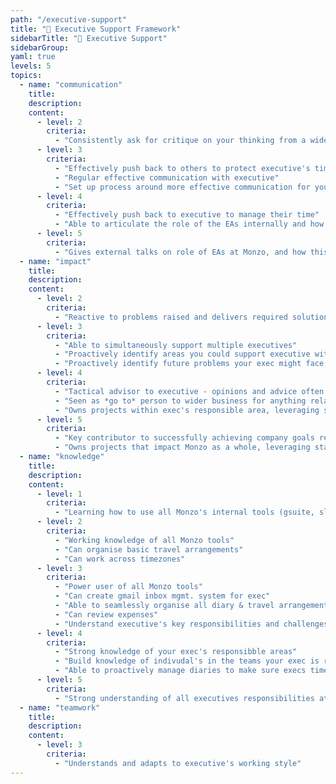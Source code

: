 ```yaml
---
path: "/executive-support"
title: "👭 Executive Support Framework"
sidebarTitle: "👭 Executive Support"
sidebarGroup:
yaml: true
levels: 5
topics:
  - name: "communication"
    title:
    description:
    content:
      - level: 2
        criteria:
          - "Consistently ask for critique on your thinking from a wider group, and let them know how you're incorporating into your work."
      - level: 3
        criteria:
          - "Effectively push back to others to protect executive's time"
          - "Regular effective communication with executive"
          - "Set up process around more effective communication for your exec's immediate team(s), and manage implementation"
      - level: 4
        criteria:
          - "Effectively push back to executive to manage their time"
          - "Able to articulate the role of the EAs internally and how this contributes to the company's success"
      - level: 5
        criteria:
          - "Gives external talks on role of EAs at Monzo, and how this creates value and contributes to Monzo's overall success."
  - name: "impact"
    title:
    description:
    content:
      - level: 2
        criteria:
          - "Reactive to problems raised and delivers required solutions as directed"
      - level: 3
        criteria:
          - "Able to simultaneously support multiple executives"
          - "Proactively identify areas you could support executive with"
          - "Proactively identify future problems your exec might face, and help them prepare"
      - level: 4
        criteria:
          - "Tactical advisor to executive - opinions and advice often sought"
          - "Seen as *go to* person to wider business for anything related to executive and how they operate. First port-of-call for general enquiries in that area."
          - "Owns projects within exec's responsible area, leveraging stakeholders to deliver results."
      - level: 5
        criteria:
          - "Key contributor to successfully achieving company goals relevant to your executive (where without *your* input, it's unlikely those goals would have been achieved)"
          - "Owns projects that impact Monzo as a whole, leveraging stakeholders to deliver results."
  - name: "knowledge"
    title:
    description:
    content:
      - level: 1
        criteria:
          - "Learning how to use all Monzo's internal tools (gsuite, slack, lattice, peakon, confluence, notion, JIRA)"
      - level: 2
        criteria:
          - "Working knowledge of all Monzo tools"
          - "Can organise basic travel arrangements"
          - "Can work across timezones"
      - level: 3
        criteria:
          - "Power user of all Monzo tools"
          - "Can create gmail inbox mgmt. system for exec"
          - "Able to seamlessly organise all diary & travel arrangements"
          - "Can review expenses"
          - "Understand executive's key responsibilities and challenges"
      - level: 4
        criteria:
          - "Strong knowledge of your exec's responsibble areas"
          - "Build knowledge of indivudal's in the teams your exec is responsible for, their responsibilities and how they operate"
          - "Able to proactively manage diaries to make sure execs time is optimised"
      - level: 5
        criteria:
          - "Strong understanding of all executives responsibilities at Monzo, with ability to adapt to support any executive to high standard at short notice."
  - name: "teamwork"
    title:
    description:
    content:
      - level: 3
        criteria:
          - "Understands and adapts to executive's working style"
---
```

